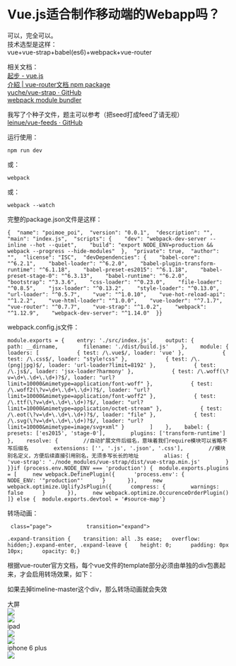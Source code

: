 # Vue.js适合制作移动端的Webapp吗？

可以，完全可以。  
技术选型是这样：  
vue+vue-strap+babel(es6)+webpack+vue-router  

相关文档：  
[起步 - vue.js](http://cn.vuejs.org/guide/)  
[介紹 | vue-router文档 npm package](http://router.vuejs.org/zh-cn/index.html)  
[yuche/vue-strap · GitHub](https://github.com/yuche/vue-strap)  
[webpack module bundler](http://webpack.github.io)  

我写了个种子文件，题主可以参考（把seed打成feed了请无视）  
[leinue/vue-feeds · GitHub](https://github.com/leinue/vue-feeds)  

运行使用：  

<div>

    npm run dev

</div>

或：  

<div>

    webpack

</div>

或：  

<div>

    webpack --watch

</div>

完整的package.json文件是这样：  

<div>

    {  "name": "poimoe_poi",  "version": "0.0.1",  "description": "",  "main": "index.js",  "scripts": {    "dev": "webpack-dev-server --inline --hot --quiet",    "build": "export NODE_ENV=production && webpack --progress --hide-modules"  },  "private": true,  "author": "",  "license": "ISC",  "devDependencies": {    "babel-core": "^6.2.1",    "babel-loader": "^6.2.0",    "babel-plugin-transform-runtime": "^6.1.18",    "babel-preset-es2015": "^6.1.18",    "babel-preset-stage-0": "^6.3.13",    "babel-runtime": "^6.2.0",    "bootstrap": "^3.3.6",    "css-loader": "^0.23.0",    "file-loader": "^0.8.5",    "jsx-loader": "^0.13.2",    "style-loader": "^0.13.0",    "url-loader": "^0.5.7",    "vue": "^1.0.10",    "vue-hot-reload-api": "^1.2.2",    "vue-html-loader": "^1.0.0",    "vue-loader": "^7.1.7",    "vue-router": "^0.7.7",    "vue-strap": "^1.0.2",    "webpack": "^1.12.9",    "webpack-dev-server": "^1.14.0"  }}

</div>

webpack.config.js文件：  

<div>

    module.exports = {    entry: './src/index.js',    output: {        path: __dirname,        filename: './dist/build.js'    },    module: {        loaders: [            { test: /\.vue$/, loader: 'vue' },            { test: /\.css$/, loader: "style!css" },            { test: /\.(png|jpg)$/, loader: 'url-loader?limit=8192' },            { test: /\.js$/, loader: 'jsx-loader?harmony' },            { test: /\.woff(\?v=\d+\.\d+\.\d+)?$/, loader: "url?limit=10000&mimetype=application/font-woff" },            { test: /\.woff2(\?v=\d+\.\d+\.\d+)?$/, loader: "url?limit=10000&mimetype=application/font-woff2" },            { test: /\.ttf(\?v=\d+\.\d+\.\d+)?$/, loader: "url?limit=10000&mimetype=application/octet-stream" },            { test: /\.eot(\?v=\d+\.\d+\.\d+)?$/, loader: "file" },            { test: /\.svg(\?v=\d+\.\d+\.\d+)?$/, loader: "url?limit=10000&mimetype=image/svg+xml" }        ]    },    babel: {        presets: ['es2015', 'stage-0'],        plugins: ['transform-runtime']    },    resolve: {        //自动扩展文件后缀名，意味着我们require模块可以省略不写后缀名        extensions: ['', '.js', '.json', '.css'],        //模块别名定义，方便后续直接引用别名，无须多写长长的地址        alias: {            'vue-strap': './node_modules/vue-strap/dist/vue-strap.min.js'        }    }}if (process.env.NODE_ENV === 'production') {  module.exports.plugins = [     new webpack.DefinePlugin({      'process.env': {        NODE_ENV: '"production"'      }       }),     new webpack.optimize.UglifyJsPlugin({      compress: {        warnings: false      }       }),     new webpack.optimize.OccurenceOrderPlugin()  ]} else {  module.exports.devtool = '#source-map'}

</div>

转场动画：  

<div>

     class="page">    	     transition="expand">

</div>

<div>

    .expand-transition {  	transition: all .3s ease;  	overflow: hidden;}.expand-enter, .expand-leave {  	height: 0;  	padding: 0px 10px;  	opacity: 0;}

</div>

根据vue-router官方文档，每个vue文件的template部分必须由单独的div包裹起来，才会启用转场效果，如下：  

如果去掉timeline-master这个div，那么转场动画就会失效  

大屏  
![](https://pic4.zhimg.com/9c8a3ed2e3092d2e9fcf3b8d9c148703_b.png)  
![](https://pic2.zhimg.com/f4a6bb0a7f8a6883630c45ddba5e594d_b.png)  
ipad  
![](https://pic3.zhimg.com/b22a976450223422e83013d79abe6392_b.png)  
![](https://pic1.zhimg.com/09d548dc524829d17e5e7c744448033c_b.png)  
iphone 6 plus  
![](https://pic2.zhimg.com/c49af8ca46ece6bc4189772684457129_b.png)